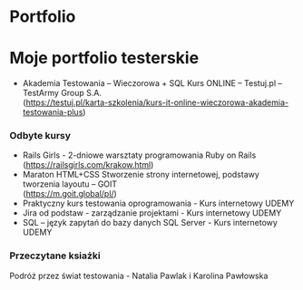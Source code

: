 # Portfolio
<h1>Moje portfolio testerskie </h1> 

- Akademia Testowania – Wieczorowa + SQL
Kurs ONLINE – Testuj.pl – TestArmy Group S.A.
<br> (https://testuj.pl/karta-szkolenia/kurs-it-online-wieczorowa-akademia-testowania-plus) </br>

<h3>Odbyte kursy </h3> 

- Rails Girls - 2-dniowe warsztaty programowania Ruby on Rails
<br> (https://railsgirls.com/krakow.html) </br>
- Maraton HTML+CSS Stworzenie strony internetowej, podstawy tworzenia layoutu – GOIT
<br> (https://m.goit.global/pl/) </br>
- Praktyczny kurs testowania oprogramowania - Kurs internetowy UDEMY
- Jira od podstaw - zarządzanie projektami - Kurs internetowy UDEMY
- SQL – język zapytań do bazy danych SQL Server - Kurs internetowy UDEMY

<h3>Przeczytane ksiażki </h3>

Podróż przez świat testowania - Natalia Pawlak i Karolina Pawłowska

